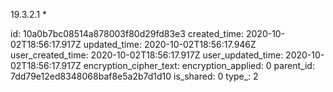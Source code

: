 19.3.2.1 *

id: 10a0b7bc08514a878003f80d29fd83e3
created_time: 2020-10-02T18:56:17.917Z
updated_time: 2020-10-02T18:56:17.946Z
user_created_time: 2020-10-02T18:56:17.917Z
user_updated_time: 2020-10-02T18:56:17.917Z
encryption_cipher_text: 
encryption_applied: 0
parent_id: 7dd79e12ed8348068baf8e5a2b7d1d10
is_shared: 0
type_: 2